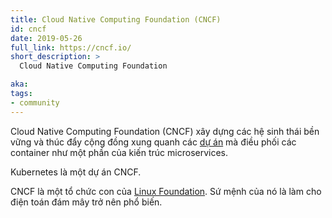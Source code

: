 ```yaml
---
title: Cloud Native Computing Foundation (CNCF)
id: cncf
date: 2019-05-26
full_link: https://cncf.io/
short_description: >
  Cloud Native Computing Foundation

aka:
tags:
- community
---
```

 Cloud Native Computing Foundation (CNCF) xây dựng các hệ sinh thái bền vững và
 thúc đẩy cộng đồng xung quanh các [dự án](https://www.cncf.io/projects/) mà
 điều phối các container như một phần của kiến trúc microservices.

Kubernetes là một dự án CNCF.

<!--more-->

CNCF là một tổ chức con của [Linux Foundation](https://www.linuxfoundation.org/).
Sứ mệnh của nó là làm cho điện toán đám mây trở nên phổ biến.
